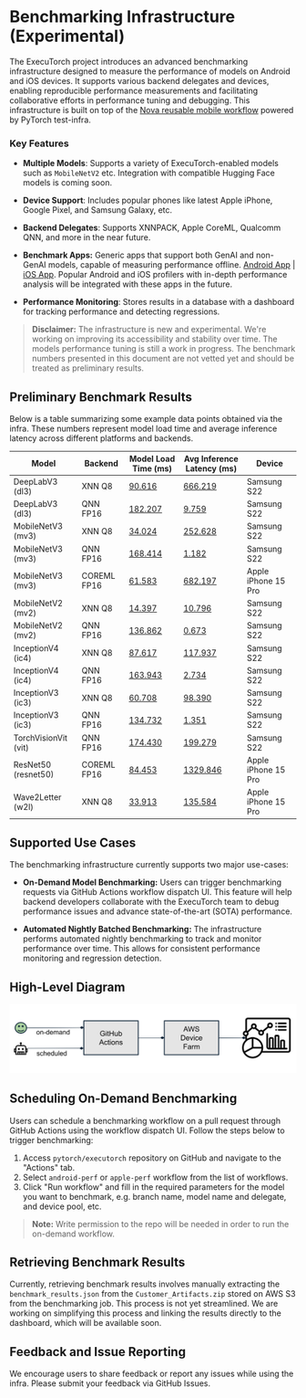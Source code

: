 # Benchmarking Infrastructure (Experimental)

The ExecuTorch project introduces an advanced benchmarking infrastructure designed to measure the performance of models on Android and iOS devices. It supports various backend delegates and devices, enabling reproducible performance measurements and facilitating collaborative efforts in performance tuning and debugging. This infrastructure is built on top of the [Nova reusable mobile workflow](https://github.com/pytorch/test-infra/wiki/Testing-Android-and-iOS-apps-on-OSS-CI-using-Nova-reusable-mobile-workflow) powered by PyTorch test-infra.

### Key Features

- **Multiple Models**: Supports a variety of ExecuTorch-enabled models such as `MobileNetV2` etc. Integration with compatible Hugging Face models is coming soon.

- **Device Support**: Includes popular phones like latest Apple iPhone, Google Pixel, and Samsung Galaxy, etc.

- **Backend Delegates**: Supports XNNPACK, Apple CoreML, Qualcomm QNN, and more in the near future.

- **Benchmark Apps:** Generic apps that support both GenAI and non-GenAI models, capable of measuring performance offline. [Android App](android/benchmark/) | [iOS App](apple/Benchmark/). Popular Android and iOS profilers with in-depth performance analysis will be integrated with these apps in the future.

- **Performance Monitoring**: Stores results in a database with a dashboard for tracking performance and detecting regressions.

> **Disclaimer:** The infrastructure is new and experimental. We're working on improving its accessibility and stability over time. The models performance tuning is still a work in progress. The benchmark numbers presented in this document are not vetted yet and should be treated as preliminary results.


## Preliminary Benchmark Results

Below is a table summarizing some example data points obtained via the infra. These numbers represent model load time and average inference latency across different platforms and backends.

| Model                 | Backend      | Model Load Time (ms) | Avg Inference Latency (ms) | Device                 |
|-----------------------|--------------|----------------------|----------------------------|------------------------|
| DeepLabV3 (dl3)       | XNN Q8       | [90.616](https://github.com/pytorch/executorch/actions/runs/10875550238/job/30218985758)               | [666.219](https://github.com/pytorch/executorch/actions/runs/10875550238/job/30218985758)                    | Samsung S22            |
| DeepLabV3 (dl3)       | QNN FP16     | [182.207](https://github.com/pytorch/executorch/actions/runs/10875550238/job/30218985141)              | [9.759](https://github.com/pytorch/executorch/actions/runs/10875550238/job/30218985141)                      | Samsung S22            |
| MobileNetV3 (mv3)     | XNN Q8       | [34.024](https://github.com/pytorch/executorch/actions/runs/10875550238/job/30218988461)               | [252.628](https://github.com/pytorch/executorch/actions/runs/10875550238/job/30218988461)                    | Samsung S22            |
| MobileNetV3 (mv3)     | QNN FP16     | [168.414](https://github.com/pytorch/executorch/actions/runs/10875550238/job/30218987785)              | [1.182](https://github.com/pytorch/executorch/actions/runs/10875550238/job/30218987785)                      | Samsung S22            |
| MobileNetV3 (mv3)     | COREML FP16  | [61.583](https://github.com/pytorch/executorch/actions/runs/10836589365/job/30078681158)               | [682.197](https://github.com/pytorch/executorch/actions/runs/10836589365/job/30078681158)                    | Apple iPhone 15 Pro    |
| MobileNetV2 (mv2)     | XNN Q8       | [14.397](https://github.com/pytorch/executorch/actions/runs/10875550238/job/30218987379)               | [10.796](https://github.com/pytorch/executorch/actions/runs/10875550238/job/30218987379)                     | Samsung S22            |
| MobileNetV2 (mv2)     | QNN FP16     | [136.862](https://github.com/pytorch/executorch/actions/runs/10875550238/job/30218987097)              | [0.673](https://github.com/pytorch/executorch/actions/runs/10875550238/job/30218987097)                      | Samsung S22            |
| InceptionV4 (ic4)     | XNN Q8       | [87.617](https://github.com/pytorch/executorch/actions/runs/10875550238/job/30218986716)               | [117.937](https://github.com/pytorch/executorch/actions/runs/10875550238/job/30218986716)                    | Samsung S22            |
| InceptionV4 (ic4)     | QNN FP16     | [163.943](https://github.com/pytorch/executorch/actions/runs/10875550238/job/30218986381)              | [2.734](https://github.com/pytorch/executorch/actions/runs/10875550238/job/30218986381)                      | Samsung S22            |
| InceptionV3 (ic3)     | XNN Q8       | [60.708](https://github.com/pytorch/executorch/actions/runs/10875550238/job/30218986023)               | [98.390](https://github.com/pytorch/executorch/actions/runs/10875550238/job/30218986023)                     | Samsung S22            |
| InceptionV3 (ic3)     | QNN FP16     | [134.732](https://github.com/pytorch/executorch/actions/runs/10875550238/job/30218985425)              | [1.351](https://github.com/pytorch/executorch/actions/runs/10875550238/job/30218985425)                      | Samsung S22            |
| TorchVisionVit (vit)  | QNN FP16     | [174.430](https://github.com/pytorch/executorch/actions/runs/10875550238/job/30218989581)              | [199.279](https://github.com/pytorch/executorch/actions/runs/10875550238/job/30218989581)                    | Samsung S22            |
| ResNet50 (resnet50)   | COREML FP16  | [84.453](https://github.com/pytorch/executorch/actions/runs/10836589365/job/30078680731)               | [1329.846](https://github.com/pytorch/executorch/actions/runs/10836589365/job/30078680731)                   | Apple iPhone 15 Pro    |
| Wave2Letter (w2l)     | XNN Q8       | [33.913](https://github.com/pytorch/executorch/actions/runs/10857890364/job/30139445319)               | [135.584](https://github.com/pytorch/executorch/actions/runs/10857890364/job/30139445319)                    | Apple iPhone 15 Pro    |


## Supported Use Cases

The benchmarking infrastructure currently supports two major use-cases:

- **On-Demand Model Benchmarking:** Users can trigger benchmarking requests via GitHub Actions workflow dispatch UI. This feature will help backend developers collaborate with the ExecuTorch team to debug performance issues and advance state-of-the-art (SOTA) performance.

- **Automated Nightly Batched Benchmarking:** The infrastructure performs automated nightly benchmarking to track and monitor performance over time. This allows for consistent performance monitoring and regression detection.


## High-Level Diagram

![Benchmarking Infrastructure](../../docs/source/_static/img/benchmark-infra.png)


## Scheduling On-Demand Benchmarking

Users can schedule a benchmarking workflow on a pull request through GitHub Actions using the workflow dispatch UI. Follow the steps below to trigger benchmarking:
1. Access `pytorch/executorch` repository on GitHub and navigate to the "Actions" tab.
2. Select `android-perf` or `apple-perf` workflow from the list of workflows.
3. Click "Run workflow" and fill in the required parameters for the model you want to benchmark, e.g. branch name, model name and delegate, and device pool, etc.

> **Note:** Write permission to the repo will be needed in order to run the on-demand workflow.


## Retrieving Benchmark Results

Currently, retrieving benchmark results involves manually extracting the `benchmark_results.json` from the `Customer_Artifacts.zip` stored on AWS S3 from the benchmarking job. This process is not yet streamlined. We are working on simplifying this process and linking the results directly to the dashboard, which will be available soon.


## Feedback and Issue Reporting
We encourage users to share feedback or report any issues while using the infra. Please submit your feedback via GitHub Issues.
